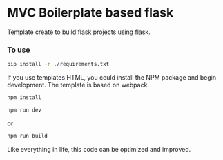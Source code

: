 # MVC Boilerplate based flask
Template create to build flask projects using flask.

### To use

```bash
pip install -r ./requirements.txt
```

If you use templates HTML, you could install the NPM package and begin development. The template is based on webpack.

```bash
npm install
```

```bash
npm run dev
```

or

```bash
npm run build
```

Like everything in life, this code can be optimized and improved.